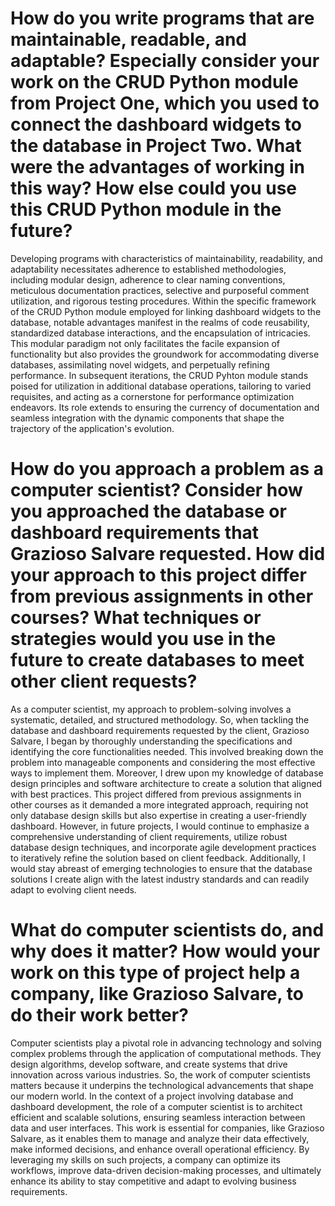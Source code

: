 # How do you write programs that are maintainable, readable, and adaptable? Especially consider your work on the CRUD Python module from Project One, which you used to connect the dashboard widgets to the database in Project Two. What were the advantages of working in this way? How else could you use this CRUD Python module in the future?

Developing programs with characteristics of maintainability, readability, and adaptability necessitates adherence to established methodologies, including modular design, adherence to clear naming conventions, meticulous documentation practices, selective and purposeful comment utilization, and rigorous testing procedures. Within the specific framework of the CRUD Python module employed for linking dashboard widgets to the database, notable advantages manifest in the realms of code reusability, standardized database interactions, and the encapsulation of intricacies. This modular paradigm not only facilitates the facile expansion of functionality but also provides the groundwork for accommodating diverse databases, assimilating novel widgets, and perpetually refining performance. In subsequent iterations, the CRUD Pyhton module stands poised for utilization in additional database operations, tailoring to varied requisites, and acting as a cornerstone for performance optimization endeavors. Its role extends to ensuring the currency of documentation and seamless integration with the dynamic components that shape the trajectory of the application's evolution.

# How do you approach a problem as a computer scientist? Consider how you approached the database or dashboard requirements that Grazioso Salvare requested. How did your approach to this project differ from previous assignments in other courses? What techniques or strategies would you use in the future to create databases to meet other client requests?

As a computer scientist, my approach to problem-solving involves a systematic, detailed, and structured methodology. So, when tackling the database and dashboard requirements requested by the client, Grazioso Salvare, I began by thoroughly understanding the specifications and identifying the core functionalities needed. This involved breaking down the problem into manageable components and considering the most effective ways to implement them. Moreover, I drew upon my knowledge of database design principles and software architecture to create a solution that aligned with best practices. This project differed from previous assignments in other courses as it demanded a more integrated approach, requiring not only database design skills but also expertise in creating a user-friendly dashboard. However, in future projects, I would continue to emphasize a comprehensive understanding of client requirements, utilize robust database design techniques, and incorporate agile development practices to iteratively refine the solution based on client feedback. Additionally, I would stay abreast of emerging technologies to ensure that the database solutions I create align with the latest industry standards and can readily adapt to evolving client needs.

# What do computer scientists do, and why does it matter? How would your work on this type of project help a company, like Grazioso Salvare, to do their work better?

Computer scientists play a pivotal role in advancing technology and solving complex problems through the application of computational methods. They design algorithms, develop software, and create systems that drive innovation across various industries. So, the work of computer scientists matters because it underpins the technological advancements that shape our modern world. In the context of a project involving database and dashboard development, the role of a computer scientist is to architect efficient and scalable solutions, ensuring seamless interaction between data and user interfaces. This work is essential for companies, like Grazioso Salvare, as it enables them to manage and analyze their data effectively, make informed decisions, and enhance overall operational efficiency. By leveraging my skills on such projects, a company can optimize its workflows, improve data-driven decision-making processes, and ultimately enhance its ability to stay competitive and adapt to evolving business requirements.
